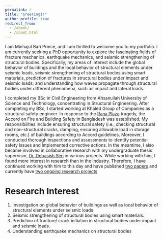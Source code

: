 ```yaml
---
permalink: /
title: "Greetings!"
author_profile: true
redirect_from: 
  - /about/
  - /about.html
---
```


I am Minhajul Bari Prince, and I am thrilled to welcome you to my portfolio. I am currently seeking a PhD opportunity to explore the fascinating fields of fracture mechanics, earthquake mechanics, and seismic strengthening of structural bodies. Specifically, my areas of interest include the global behavior of buildings and the local behavior of structural elements under seismic loads, seismic strengthening of structural bodies using smart materials, prediction of fractures in structural bodies under impact and seismic loads, and understanding how waves propagate through structural bodies under different phenomena, such as impact and lateral loads.

I completed my BSc in Civil Engineering from Ahsanullah University of Science and Technology, concentrating in Structural Engineering. After completing my BSc, I started working at Khaled Group of Companies as a structural safety engineer. In response to the [Rana Plaza](https://www.theguardian.com/cities/2015/apr/23/rana-plaza-factory-collapse-history-cities-50-buildings) tragedy, the Accord on Fire and Building Safety in Bangladesh was established. My responsibilities include ensuring structural safety (i.e., checking structural and non-structural cracks, damping, ensuring allowable load in storage rooms, etc.) of buildings according to Accord guidelines. Moreover, I conducted thorough inspections and assessments to identify potential safety issues and implemented corrective actions. 
In the meantime, I also became involved in collaborative research with my undergraduate thesis supervisor, [Dr. Debasish Sen](https://scholar.google.co.jp/citations?user=yoSKNvcAAAAJ&hl=en) in various projects. While working with him, I found more interest in research than in the industry. Therefore, I have continued working with him to this day and have published [two papers](https://minhajulbariprince.github.io/mb-Prince.github.io//publications/) and currently have [two ongoing research projects](https://minhajulbariprince.github.io/mb-Prince.github.io//CurrentProjects/)

Research Interest
======
1. Investigation on global behavior of buildings as well as local behavior of structural elements under seismic loads
2. Seismic strengthening of structural bodies using smart materials. 
3. Prediction of fracture/ crack initiation in structural bodies under impact and seismic loads.
4. Understanding earthquake mechanics on structural bodies
